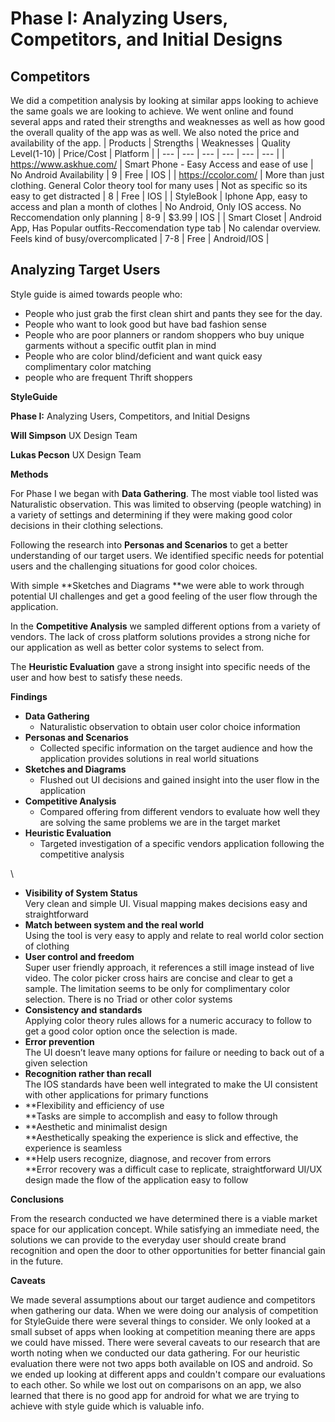 # Phase I: Analyzing Users, Competitors, and Initial Designs

## Competitors
We did a competition analysis by looking at similar apps looking to achieve the same goals we are looking to achieve.
We went online and found several apps and rated their strengths and weaknesses as well as how good the overall quality of the app was as well. We also noted the price and availability of the app.
| Products | Strengths | Weaknesses | Quality Level(1-10) | Price/Cost | Platform |
| --- | --- | --- | --- | --- | --- |
| https://www.askhue.com/ | Smart Phone - Easy Access and ease of use | No Android Availability | 9 | Free | IOS |
| https://ccolor.com/ | More than just clothing. General Color theory tool for many uses | Not as specific so its easy to get distracted | 8 | Free | IOS |
| StyleBook | Iphone App, easy to access and plan a month of clothes | No Android, Only IOS access. No Reccomendation only planning | 8-9 | $3.99 | IOS |
| Smart Closet | Android App, Has Popular outfits-Reccomendation type tab | No calendar overview. Feels kind of busy/overcomplicated | 7-8 | Free | Android/IOS |

## Analyzing Target Users
Style guide is aimed towards people who:
* People who just grab the first clean shirt and pants they see for the day.
* People who want to look good but have bad fashion sense
* People who are poor planners or random shoppers who buy unique garments without a specific outfit plan in mind
* People who are color blind/deficient and want quick easy complimentary color matching
* people who are frequent Thrift shoppers

**StyleGuide**

**Phase I:**  Analyzing Users, Competitors, and Initial Designs 

**Will Simpson** UX Design Team

**Lukas Pecson** UX Design Team

**Methods**

For Phase I we began with **Data Gathering**. The most viable tool listed was Naturalistic observation. This was limited to observing (people watching) in a variety of settings and determining if they were making good color decisions in their clothing selections.

Following the research into **Personas and Scenarios** to get a better understanding of our target users. We identified specific needs for potential users and the challenging situations for good color choices.

With simple **Sketches and Diagrams **we were able to work through potential UI challenges and get a good feeling of the user flow through the application. 

In the **Competitive Analysis** we sampled different options from a variety of vendors. The lack of cross platform solutions provides a strong niche for our application as well as better color systems to select from.

The **Heuristic Evaluation** gave a strong insight into specific needs of the user and how best to satisfy these needs.

**Findings**



* **Data Gathering**
    * Naturalistic observation to obtain user color choice information 
* **Personas and Scenarios**
    * Collected specific information on the target audience and how the application provides solutions in real world situations
* **Sketches and Diagrams**
    * Flushed out UI decisions and gained insight into the user flow in the application
* **Competitive Analysis**
    * Compared offering from different vendors to evaluate how well they are solving the same problems we are in the target market  
* **Heuristic Evaluation**
    * Targeted investigation of a specific vendors application following the competitive analysis

 \
 



* **Visibility of System Status** \
Very clean and simple UI. Visual mapping makes decisions easy and straightforward
* **Match between system and the real world** \
Using the tool is very easy to apply and relate to real world color section of clothing
* **User control and freedom** \
Super user friendly approach, it references a still image instead of live video. The color picker cross hairs are concise and clear to get a sample. The limitation seems to be only for complimentary color selection. There is no Triad or other color systems 
* **Consistency and standards** \
Applying color theory rules allows for a numeric accuracy to follow to get a good color option once the selection is made.
* **Error prevention** \
The UI doesn’t leave many options for failure or needing to back out of a given selection 
* **Recognition rather than recall** \
The IOS standards have been well integrated to make the UI consistent with other applications for primary functions 
* **Flexibility and efficiency of use \
**Tasks are simple to accomplish and easy to follow through  
* **Aesthetic and minimalist design \
**Aesthetically speaking the experience is slick and effective, the experience is seamless
* **Help users recognize, diagnose, and recover from errors \
**Error recovery was a difficult case to replicate, straightforward UI/UX design made the flow of the application easy to follow 

**Conclusions**

From the research conducted we have determined there is a viable market space for our application concept. While satisfying an immediate need, the solutions we can provide to the everyday user should create brand recognition and open the door to other opportunities for better financial gain in the future.    

**Caveats**

We made several assumptions about our target audience and competitors when gathering our data. When we were doing our analysis of competition for StyleGuide there were several things to consider. We only looked at a small subset of apps when looking at competition meaning there are apps we could have missed. There were several caveats to our research that are worth noting when we conducted our data gathering. For our heuristic evaluation there were not two apps both available on IOS and android. So we ended up looking at different apps and couldn't compare our evaluations to each other. So while we lost out on comparisons on an app, we also learned that there is no good app for android for what we are trying to achieve with style guide which is valuable info.
